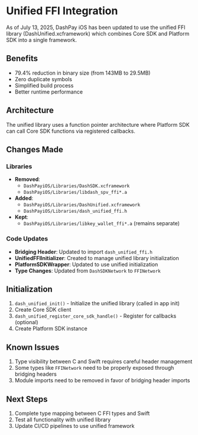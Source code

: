 # Unified FFI Integration

As of July 13, 2025, DashPay iOS has been updated to use the unified FFI library (DashUnified.xcframework) 
which combines Core SDK and Platform SDK into a single framework.

## Benefits
- 79.4% reduction in binary size (from 143MB to 29.5MB)
- Zero duplicate symbols
- Simplified build process
- Better runtime performance

## Architecture
The unified library uses a function pointer architecture where Platform SDK 
can call Core SDK functions via registered callbacks.

## Changes Made

### Libraries
- **Removed**:
  - `DashPayiOS/Libraries/DashSDK.xcframework`
  - `DashPayiOS/Libraries/libdash_spv_ffi*.a`
- **Added**:
  - `DashPayiOS/Libraries/DashUnified.xcframework`
  - `DashPayiOS/Libraries/dash_unified_ffi.h`
- **Kept**:
  - `DashPayiOS/Libraries/libkey_wallet_ffi*.a` (remains separate)

### Code Updates
- **Bridging Header**: Updated to import `dash_unified_ffi.h`
- **UnifiedFFIInitializer**: Created to manage unified library initialization
- **PlatformSDKWrapper**: Updated to use unified initialization
- **Type Changes**: Updated from `DashSDKNetwork` to `FFINetwork`

## Initialization
1. `dash_unified_init()` - Initialize the unified library (called in app init)
2. Create Core SDK client
3. `dash_unified_register_core_sdk_handle()` - Register for callbacks (optional)
4. Create Platform SDK instance

## Known Issues
1. Type visibility between C and Swift requires careful header management
2. Some types like `FFINetwork` need to be properly exposed through bridging headers
3. Module imports need to be removed in favor of bridging header imports

## Next Steps
1. Complete type mapping between C FFI types and Swift
2. Test all functionality with unified library
3. Update CI/CD pipelines to use unified framework